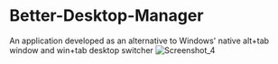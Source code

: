 ﻿# Better-Desktop-Manager
An application developed as an alternative to Windows' native alt+tab window and win+tab desktop switcher
![Screenshot_4](https://user-images.githubusercontent.com/45161345/226335036-b1274781-ad99-4291-8acf-5b1f2d08c412.png)
